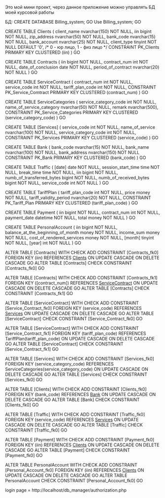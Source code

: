 Это мой мини проект, через данное приложение можно управлять БД моей курсовой работы

БД:
CREATE DATABASE Billing_system;
GO
Use Billing_system;
GO

CREATE TABLE Clients (
	client_name nvarchar(150) NOT NULL,
	iin bigint NOT NULL,
	zip_address nvarchar(50) NOT NULL,
	bank_code nvarchar(15) NOT NULL,
	bank_account nvarchar(25) NOT NULL,
	client_type tinyint NOT NULL DEFAULT '0', /* 0 - юр лицо, 1 - физ лицо */
	CONSTRAINT PK_Clients PRIMARY KEY CLUSTERED (iin)
)
GO

CREATE TABLE Contracts (
	iin bigint NOT NULL,
	contract_num int NOT NULL,
	date_of_conclusion date NOT NULL,
	period_of_contract nvarchar(20) NOT NULL
)
GO

CREATE TABLE ServiceContract (
	contract_num int NOT NULL,
	service_code int NOT NULL,
	tariff_plan_code int NOT NULL,
	CONSTRAINT PK_Service_Comtract PRIMARY KEY CLUSTERED (contract_num)
)
GO

CREATE TABLE ServiceCategories (
	service_category_code int NOT NULL,
	name_of_service_category nvarchar(50) NOT NULL,
	remark nvarchar(500),
	CONSTRAINT PK_Service_Categories PRIMARY KEY CLUSTERED (service_category_code)
)
GO

CREATE TABLE [Services] (
	service_code int NOT NULL,
	name_of_service nvarchar(100) NOT NULL,
	service_category_code int NOT NULL,
	CONSTRAINT PK_Services PRIMARY KEY CLUSTERED (service_code)
)
GO

CREATE TABLE Bank (
	bank_code nvarchar(15) NOT NULL,
	bank_name nvarchar(100) NOT NULL,
	bank_address nvarchar(150) NOT NULL
	CONSTRAINT PK_Bank PRIMARY KEY CLUSTERED (bank_code)
)
GO

CREATE TABLE Traffic (
	[date] date NOT NULL,
	session_start_time time NOT NULL,
	break_time time NOT NULL,
	iin bigint NOT NULL,
	numb_of_transferred_bytes bigint NOT NULL,
	numb_of_received_bytes bigint NOT NULL,
	service_code int NOT NULL
)
GO

CREATE TABLE TariffPlan (
	tariff_plan_code int NOT NULL,
	price money NOT NULL,
	tariff_validity_period nvarchar(20) NOT NULL,
	CONSTRAINT PK_Tariff_Plan PRIMARY KEY CLUSTERED (tariff_plan_code)
)
GO

CREATE TABLE Payment (
	iin bigint NOT NULL,
	contract_num int NOT NULL,
	payment_date datetime NOT NULL,
	total money NOT NULL
)
GO

CREATE TABLE PersonalAccount (
	iin bigint NOT NULL,
	balance_at_the_beginning_of_month money NOT NULL,
	income_sum money NOT NULL,
	cost_of_rendered_services money NOT NULL,
	[month] tinyint NOT NULL,
	[year] int NOT NULL
)
GO

ALTER TABLE [Contracts] WITH CHECK
	ADD CONSTRAINT [Contracts_fk0]
		FOREIGN KEY (iin) REFERENCES [Clients](iin)
			ON UPDATE CASCADE
			ON DELETE CASCADE
GO
ALTER TABLE [Contracts] CHECK CONSTRAINT [Contracts_fk0]
GO

ALTER TABLE [Contracts] WITH CHECK
	ADD CONSTRAINT [Contracts_fk1]
		FOREIGN KEY ([contract_num]) REFERENCES [ServiceContract]([contract_num])
			ON UPDATE CASCADE
			ON DELETE CASCADE
GO
ALTER TABLE [Contracts] CHECK CONSTRAINT [Contracts_fk1]
GO

ALTER TABLE [ServiceContract] WITH CHECK
	ADD CONSTRAINT [Service_Contract_fk0]
		FOREIGN KEY (service_code) REFERENCES [Services](service_code)
			ON UPDATE CASCADE
			ON DELETE CASCADE
GO
ALTER TABLE [ServiceContract] CHECK CONSTRAINT [Service_Contract_fk0]
GO

ALTER TABLE [ServiceContract] WITH CHECK
	ADD CONSTRAINT [Service_Contract_fk1]
		FOREIGN KEY (tariff_plan_code) REFERENCES TariffPlan(tariff_plan_code)
			ON UPDATE CASCADE
			ON DELETE CASCADE
GO
ALTER TABLE [ServiceContract] CHECK CONSTRAINT [Service_Contract_fk1]
GO

ALTER TABLE [Services] WITH CHECK
	ADD CONSTRAINT [Services_fk0]
		FOREIGN KEY (service_category_code) REFERENCES ServiceCategories(service_category_code)
			ON UPDATE CASCADE
			ON DELETE CASCADE
GO
ALTER TABLE [Services] CHECK CONSTRAINT [Services_fk0]
GO

ALTER TABLE [Clients] WITH CHECK
	ADD CONSTRAINT [Clients_fk0]
		FOREIGN KEY (bank_code) REFERENCES [Bank](bank_code)
			ON UPDATE CASCADE
			ON DELETE CASCADE
GO
ALTER TABLE [Bank] CHECK CONSTRAINT [Clients_fk0]
GO

ALTER TABLE [Traffic] WITH CHECK
	ADD CONSTRAINT [Traffic_fk0]
		FOREIGN KEY (service_code) REFERENCES [Services](service_code)
			ON UPDATE CASCADE
			ON DELETE CASCADE
GO
ALTER TABLE [Traffic] CHECK CONSTRAINT [Traffic_fk0]
GO

ALTER TABLE [Payment] WITH CHECK
	ADD CONSTRAINT [Payment_fk0]
		FOREIGN KEY (iin) REFERENCES [Clients](iin)
			ON UPDATE CASCADE
			ON DELETE CASCADE
GO
ALTER TABLE [Payment] CHECK CONSTRAINT [Payment_fk0]
GO

ALTER TABLE PersonalAccount WITH CHECK
	ADD CONSTRAINT [Personal_Account_fk0]
		FOREIGN KEY (iin) REFERENCES [Clients](iin)
			ON UPDATE CASCADE
			ON DELETE CASCADE
GO
ALTER TABLE PersonalAccount CHECK CONSTRAINT [Personal_Account_fk0]
GO

login page = http://localhost/db_manager/authorization.php